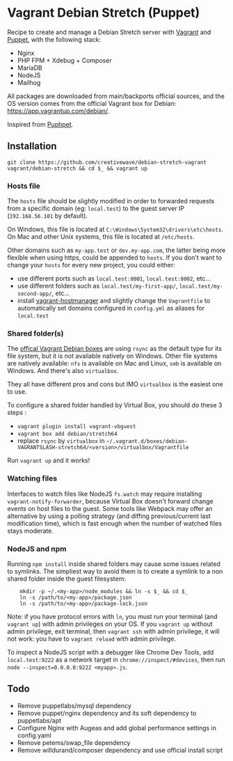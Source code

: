 # Vagrant Debian Stretch (Puppet)

Recipe to create and manage a Debian Stretch server with [Vagrant](https://www.vagrantup.com/) and [Puppet](https://docs.puppet.com/puppet/latest/), with the following stack:

* Nginx
* PHP FPM + Xdebug + Composer
* MariaDB
* NodeJS
* Mailhog

All packages are downloaded from main/backports official sources, and the OS version comes from the official Vagrant box for Debian: https://app.vagrantup.com/debian/.

Inspired from [Puphpet](https://puphpet.com/).

## Installation

`git clone https://github.com/creativewave/debian-stretch-vagrant vagrant/debian-stretch && cd $_ && vagrant up`

### Hosts file

The `hosts` file should be slightly modified in order to forwarded requests from a specific domain (eg: `local.test`) to the guest server IP (`192.168.56.101` by default).

On Windows, this file is located at `C:\Windows\System32\drivers\etc\hosts`.
On Mac and other Unix systems, this file is located at `/etc/hosts`.

Other domains such as `my-app.test` or `dev.my-app.com`, the latter being more flexible when using https, could be appended to `hosts`. If you don't want to change your `hosts` for every new project, you could either:

- use different ports such as `local.test:8001`, `local.test:8002`, etc…
- use different folders such as `local.test/my-first-app/`, `local.test/my-second-app/`, etc…
- install [vagrant-hostmanager](https://github.com/devopsgroup-io/vagrant-hostmanager) and slightly change the `Vagrantfile` to automatically set domains configured in `config.yml` as aliases for `local.test`

### Shared folder(s)

The [offical Vagrant Debian boxes](https://wiki.debian.org/Teams/Cloud/VagrantBaseBoxes#Shared_folders) are using `rsync` as the default type for its file system, but it is not available natively on Windows. Other file systems are natively available: `nfs` is available on Mac and Linux, `smb` is available on Windows. And there's also `virtualbox`.

They all have different pros and cons but IMO `virtualbox` is the easiest one to use.

To configure a shared folder handled by Virtual Box, you should do these 3 steps :

- `vagrant plugin install vagrant-vbguest`
- `vagrant box add debian/stretch64`
- replace `rsync` by `virtualbox` in `~/.vagrant.d/boxes/debian-VAGRANTSLASH-stretch64/<version>/virtualbox/Vagrantfile`

Run `vagrant up` and it works!

### Watching files

Interfaces to watch files like NodeJS `fs.watch` may require installing `vagrant-notify-forwarder`, because Virtual Box doesn't forward change events on host files to the guest. Some tools like Webpack may offer an alternative by using a polling strategy (and diffing previous/current last modification time), which is fast enough when the number of watched files stays moderate.

### NodeJS and npm

Running `npm install` inside shared folders may cause some issues related to symlinks. The simpliest way to avoid them is to create a symlink to a non shared folder inside the guest filesystem:

```
    mkdir -p ~/.<my-app>/node_modules && ln -s $_ && cd $_
    ln -s /path/to/<my-app>/package.json
    ln -s /path/to/<my-app>/package-lock.json
```

Note: if you have protocol errors with `ln`, you must run your terminal (and `vagrant up`) with admin privileges on your OS. If you `vagrant up` without admin privilege, exit terminal, then `vagrant ssh` with admin privilege, it will not work: you have to `vagrant reload` with admin privilege.

To inspect a NodeJS script with a debugger like Chrome Dev Tools, add `local.test:9222` as a network target in `chrome://inspect/#devices`, then run `node --inspect=0.0.0.0:9222 <myapp>.js`.

## Todo

* Remove puppetlabs/mysql dependency
* Remove puppet/nginx dependency and its soft dependency to puppetlabs/apt
* Configure Nginx with Augeas and add global performance settings in config.yaml
* Remove petems/swap_file dependency
* Remove willdurand/composer dependency and use official install script
